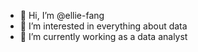 - 👋 Hi, I’m @ellie-fang
- 👀 I’m interested in everything about data
- 🌱 I’m currently working as a data analyst

<!---
ellie-fang/ellie-fang is a ✨ special ✨ repository because its `README.md` (this file) appears on your GitHub profile.
You can click the Preview link to take a look at your changes.
--->
